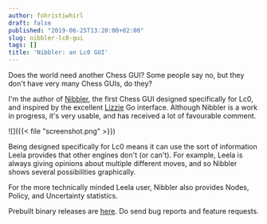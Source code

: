 ```yaml
---
author: fohristiwhirl
draft: false
published: "2019-06-25T13:20:00+02:00"
slug: nibbler-lc0-gui
tags: []
title: 'Nibbler: an Lc0 GUI'
---
```


Does the world need another Chess GUI? Some people say no, but they don't have
very many Chess GUIs, do they?

I'm the author of [Nibbler](https://github.com/rooklift/nibbler), the
first Chess GUI designed specifically for Lc0, and inspired by the excellent
[Lizzie](https://github.com/featurecat/lizzie) Go interface. Although Nibbler
is a work in progress, it's very usable, and has received a lot of favourable
comment.

<!--more-->

![]({{< file "screenshot.png" >}})

Being designed specifically for Lc0 means it can use the sort of information
Leela provides that other engines don't (or can't). For example, Leela is
always giving opinions about multiple different moves, and so Nibbler shows
several possibilities graphically.

For the more technically minded Leela user, Nibbler also provides Nodes,
Policy, and Uncertainty statistics.

Prebuilt binary releases are
[here](https://github.com/rooklift/nibbler/releases). Do send bug reports
and feature requests.
